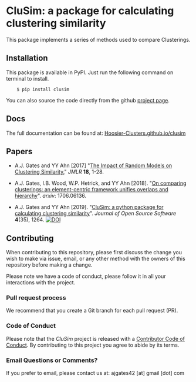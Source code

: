 # CluSim: a package for calculating clustering similarity

This package implements a series of methods used to compare Clusterings.

Installation
------------

This package is available in PyPI. Just run the following command on terminal to install.

```
    $ pip install clusim
```

You can also source the code directly from the github [project page](https://github.com/Hoosier-Clusters/clusim).

Docs
----

The full documentation can be found at: [Hoosier-Clusters.github.io/clusim](https://Hoosier-Clusters.github.io/clusim)

Papers
------

- A.J. Gates and YY Ahn [2017] "[The Impact of Random Models on Clustering Similarity.](http://jmlr.org/papers/volume18/17-039/17-039.pdf)" *JMLR* **18**, 1-28.

- A.J. Gates, I.B. Wood, W.P. Hetrick, and YY Ahn [2018]. "[On comparing clusterings: an element-centric framework unifies overlaps and hierarchy](https://arxiv.org/abs/1706.06136)". *arxiv*: 1706.06136.

- A.J. Gates and YY Ahn [2019]. "[CluSim: a python package for calculating clustering similarity](http://joss.theoj.org/papers/10.21105/joss.01264)". *Journal of Open Source Software* **4**(35), 1264. [![DOI](http://joss.theoj.org/papers/10.21105/joss.01264/status.svg)](https://doi.org/10.21105/joss.01264)


Contributing
------

When contributing to this repository, please first discuss the change you wish to make via issue,
email, or any other method with the owners of this repository before making a change. 

Please note we have a code of conduct, please follow it in all your interactions with the project.

### Pull request process

We recommend that you create a Git branch for each pull request (PR).  


### Code of Conduct

Please note that the *CluSim* project is released with a
[Contributor Code of Conduct](CODE_OF_CONDUCT.md). By contributing to this
project you agree to abide by its terms.

### Email Questions or Comments? 

If you prefer to email, please contact us at: ajgates42 [at] gmail [dot] com

